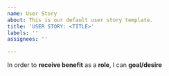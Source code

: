 ```yaml
---
name: User Story
about: This is our default user story template.
title: 'USER STORY: <TITLE>'
labels: ''
assignees: ''

---
```


In order to **receive benefit** as a **role**, I can **goal/desire**
